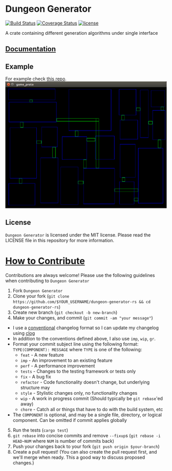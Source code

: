 # Dungeon Generator

[![Build Status](https://travis-ci.org/Vinatorul/dungeon-generator-rs.svg?branch=master)](https://travis-ci.org/Vinatorul/dungeon-generator-rs)
[![Coverage Status](https://coveralls.io/repos/Vinatorul/dungeon-generator-rs/badge.svg?branch=master&service=github)](https://coveralls.io/github/Vinatorul/dungeon-generator-rs?branch=master)
[![license](http://img.shields.io/badge/license-MIT-blue.svg)](https://github.com/Vinatorul/dungeon-generator-rs/blob/master/LICENSE)

A crate containing different generation algorithms under single interface

## [Documentation](http://vinatorul.github.io/dungeon-generator-rs/dungeon_generator/)

## Example
For example check
[this repo](https://github.com/Vinatorul/level_generator_protohttps://github.com/Vinatorul/level_generator_proto).
![example](example.png)

## License
`Dungeon Generator` is licensed under the MIT license. Please read the LICENSE file in this repository for more information.

# [How to Contribute](https://github.com/Vinatorul/tileengine-rs/blob/master/CONTIBUTING.md)

Contributions are always welcome! Please use the following guidelines when contributing to `Dungeon Generator`

1. Fork `Dungeon Generator`
2. Clone your fork (`git clone https://github.com/$YOUR_USERNAME/dungeon-generator-rs && cd dungeon-generator-rs`)
3. Create new branch (`git checkout -b new-branch`)
4. Make your changes, and commit (`git commit -am "your message"`)
 * I use a [conventional](https://github.com/ajoslin/conventional-changelog/blob/a5505865ff3dd710cf757f50530e73ef0ca641da/conventions/angular.md) changelog format so I can update my changelog using [clog](https://github.com/thoughtram/clog)
 * In addition to the conventions defined above, I also use `imp`, `wip`, `gr`.
 * Format your commit subject line using the following format: `TYPE(COMPONENT): MESSAGE` where `TYPE` is one of the following:
    - `feat` - A new feature
    - `imp` - An improvement to an existing feature
    - `perf` - A performance improvement
    - `tests` - Changes to the testing framework or tests only
    - `fix` - A bug fix
    - `refactor` - Code functionality doesn't change, but underlying structure may
    - `style` - Stylistic changes only, no functionality changes
    - `wip` - A work in progress commit (Should typically be `git rebase`'ed away)
    - `chore` - Catch all or things that have to do with the build system, etc
 * The `COMPONENT` is optional, and may be a single file, directory, or logical component. Can be omitted if commit applies globally
5. Run the tests (`cargo test`)
6. `git rebase` into concise commits and remove `--fixup`s (`git rebase -i HEAD~NUM` where `NUM` is number of commits back)
7. Push your changes back to your fork (`git push origin $your-branch`)
8. Create a pull request! (You can also create the pull request first, and we'll merge when ready. This a good way to discuss proposed changes.)
